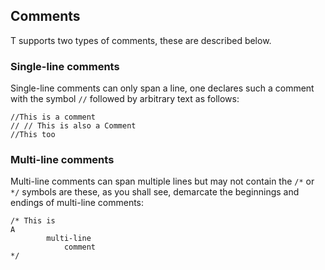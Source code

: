 ## Comments

T supports two types of comments, these are described below.

### Single-line comments

Single-line comments can only span a line, one declares such a comment with the symbol `//` followed by arbitrary text as follows:

```{.d}
//This is a comment
// // This is also a Comment
//This too
```

### Multi-line comments

Multi-line comments can span multiple lines but may not contain the `/*` or `*/` symbols are these, as you shall see, demarcate the beginnings and endings of multi-line comments:

```{.d}
/* This is
A
        multi-line
            comment
*/
```